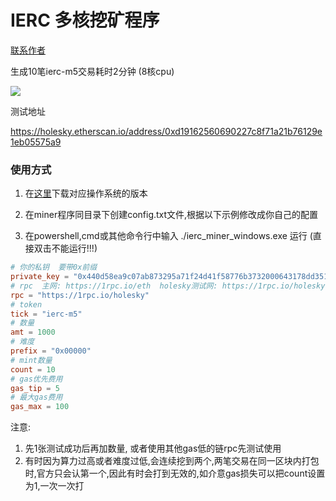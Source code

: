 # IERC 多核挖矿程序


[联系作者](https://twitter.com/chenmin22998595)


生成10笔ierc-m5交易耗时2分钟 (8核cpu)

![](./img.png)

测试地址

https://holesky.etherscan.io/address/0xd19162560690227c8f71a21b76129e1eb05575a9


### 使用方式

1. 在[这里](https://github.com/minchenzz/ierc-miner/releases)下载对应操作系统的版本

2. 在miner程序同目录下创建config.txt文件,根据以下示例修改成你自己的配置

3. 在powershell,cmd或其他命令行中输入 ./ierc_miner_windows.exe 运行 (直接双击不能运行!!!)

```toml
# 你的私钥  要带0x前缀
private_key = "0x440d58ea9c07ab873295a71f24d41f58776b3732000643178dd351c991b53e48"
# rpc  主网: https://1rpc.io/eth  holesky测试网: https://1rpc.io/holesky
rpc = "https://1rpc.io/holesky"
# token
tick = "ierc-m5"
# 数量
amt = 1000
# 难度
prefix = "0x00000"
# mint数量
count = 10
# gas优先费用
gas_tip = 5
# 最大gas费用
gas_max = 100
```

注意: 
1. 先1张测试成功后再加数量, 或者使用其他gas低的链rpc先测试使用
2. 有时因为算力过高或者难度过低,会连续挖到两个,两笔交易在同一区块内打包时,官方只会认第一个,因此有时会打到无效的,如介意gas损失可以把count设置为1,一次一次打